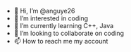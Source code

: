 - 👋 Hi, I’m @anguye26
- 👀 I’m interested in coding
- 🌱 I’m currently learning C++, Java
- 💞️ I’m looking to collaborate on coding
- 📫 How to reach me my account

<!---
anguye26/anguye26 is a ✨ special ✨ repository because its `README.md` (this file) appears on your GitHub profile.
You can click the Preview link to take a look at your changes.
--->
